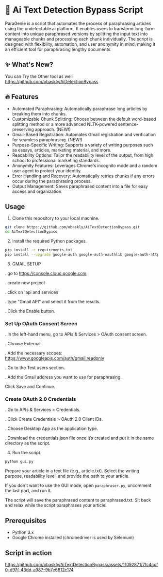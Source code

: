 # 📝 Ai Text Detection Bypass Script

ParaGenie is a script that automates the process of paraphrasing articles using the undetectable.ai platform. It enables users to transform long-form content into unique paraphrased versions by splitting the input text into manageable chunks and processing each chunk individually. The script is designed with flexibility, automation, and user anonymity in mind, making it an efficient tool for paraphrasing lengthy documents.

## ✨ What's New?

You can Try the Other tool as well https://github.com/obaskly/AiDetectionBypass

## 🔥 Features

- Automated Paraphrasing: Automatically paraphrase long articles by breaking them into chunks.
- Customizable Chunk Splitting: Choose between the default word-based splitting method or a more advanced NLTK-powered sentence-preserving approach. (NEW!)
- Gmail-Based Registration: Automates Gmail registration and verification for seamless paraphrasing. (NEW!)
- Purpose-Specific Writing: Supports a variety of writing purposes such as essays, articles, marketing material, and more.
- Readability Options: Tailor the readability level of the output, from high school to professional marketing standards.
- Anonymity Features: Leverages Chrome's incognito mode and a random user agent to protect your identity.
- Error Handling and Recovery: Automatically retries chunks if any errors occur during the paraphrasing process.
- Output Management: Saves paraphrased content into a file for easy access and organization.

## Usage

1. Clone this repository to your local machine.

```bash
git clone https://github.com/obaskly/AiTextDetectionBypass.git
cd AiTextDetectionBypass
```

2. Install the required Python packages.

  ```bash
  pip install -r requirements.txt
  pip install --upgrade google-auth google-auth-oauthlib google-auth-httplib2 google-api-python-client
  ```

3. GMAIL SETUP

  . go to https://console.cloud.google.com
  
  . create new project
  
  . click on 'api and services'
  
  . type "Gmail API" and select it from the results.
  
  . Click the Enable button.
  
  ### Set Up OAuth Consent Screen
  
  . In the left-hand menu, go to APIs & Services > OAuth consent screen.
  
  . Choose External 
  
  . Add the necessary scopes: https://www.googleapis.com/auth/gmail.readonly
  
  . Go to the Test users section.
  
  . Add the Gmail address you want to use for paraphrasing.
  
  Click Save and Continue.
  
  ### Create OAuth 2.0 Credentials
  
  . Go to APIs & Services > Credentials.
  
  . Click Create Credentials > OAuth 2.0 Client IDs.
  
  . Choose Desktop App as the application type.
  
  . Download the credentials.json file once it’s created and put it in the same directory as the script.

4. Run the script.

  ```bash
  python gui.py
  ```

Prepare your article in a text file (e.g., article.txt).
Select the writing purpose, readability level, and provide the path to your article.

If you don't want to use the GUI mode, open `paraphraser.py`, uncomment the last part, and run it.

The script will save the paraphrased content to paraphrased.txt.
Sit back and relax while the script paraphrases your article!

## Prerequisites

- Python 3.x
- Google Chrome installed (chromedriver is used by Selenium)
  
## Script in action

https://github.com/obaskly/AiTextDetectionBypass/assets/11092871/7fc4ccf0-d97f-43dd-a987-9b7e6812c174

